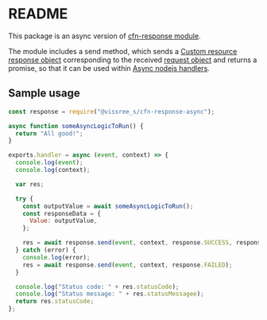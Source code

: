 # README

This package is an async version of [cfn-response module](https://docs.aws.amazon.com/AWSCloudFormation/latest/UserGuide/cfn-lambda-function-code-cfnresponsemodule.html#w2ab1c27c23c16b9c15).

The module includes a send method, which sends a [Custom resource response object](https://docs.aws.amazon.com/AWSCloudFormation/latest/UserGuide/crpg-ref-responses.html) corresponding to the received [request object](https://docs.aws.amazon.com/AWSCloudFormation/latest/UserGuide/crpg-ref-requests.html) and returns a promise, so that it can be used within [Async nodejs handlers](https://docs.aws.amazon.com/lambda/latest/dg/nodejs-handler.html#nodejs-handler-async).

## Sample usage

```javascript
const response = require("@vissree_s/cfn-response-async");

async function someAsyncLogicToRun() {
  return "All good!";
}

exports.handler = async (event, context) => {
  console.log(event);
  console.log(context);

  var res;

  try {
    const outputValue = await someAsyncLogicToRun();
    const responseData = {
      Value: outputValue,
    };

    res = await response.send(event, context, response.SUCCESS, responseData);
  } catch (error) {
    console.log(error);
    res = await response.send(event, context, response.FAILED);
  }

  console.log("Status code: " + res.statusCode);
  console.log("Status message: " + res.statusMessagee);
  return res.statusCode;
};
```
